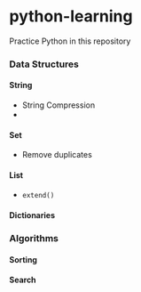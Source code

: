 # python-learning
Practice Python in this repository

### Data Structures
#### String
- String Compression
- 
#### Set
- Remove duplicates


#### List
- `extend()`
#### Dictionaries

### Algorithms
#### Sorting
#### Search
